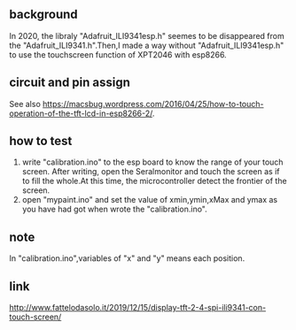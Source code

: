 ## background
In 2020, the libraly "Adafruit_ILI9341esp.h" seemes to be disappeared from the "Adafruit_ILI9341.h".Then,I made a way without "Adafruit_ILI9341esp.h" to use the touchscreen function of XPT2046 with esp8266. 
## circuit and pin assign
See also https://macsbug.wordpress.com/2016/04/25/how-to-touch-operation-of-the-tft-lcd-in-esp8266-2/.
## how to test
1. write "calibration.ino" to the esp board to know the range of your touch screen. After writing, open the Seralmonitor and touch the screen as if to fill the whole.At this time, the microcontroller detect the frontier of the screen.
2. open "mypaint.ino" and set the value of xmin,ymin,xMax and ymax as you have had got when wrote the "calibration.ino".
## note
In "calibration.ino",variables of "x" and "y" means each position.
## link
http://www.fattelodasolo.it/2019/12/15/display-tft-2-4-spi-ili9341-con-touch-screen/
